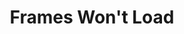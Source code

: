 ---
title: 'Frames Won''t Load'
redirect_to:
  - 'https://discuss.pencil2d.org/t/frames-wont-load/1242'
---